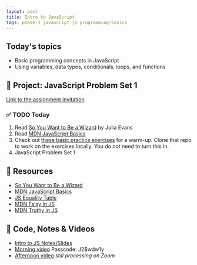```yaml
---
layout: post
title: Intro to JavaScript
tags: phase-1 javascript js programming-basics
---
```


## Today's topics

- Basic programming concepts in JavaScript
- Using variables, data types, conditionals, loops, and functions

## 🎯 Project: JavaScript Problem Set 1

[Link to the assignment invitation](https://classroom.github.com/a/eR6dwLnc)

### ✅ TODO Today

1. Read [So You Want to Be a Wizard](https://jvns.ca/wizard-zine.pdf) by Julia Evans
2. Read [MDN JavaScript Basics](https://developer.mozilla.org/en-US/docs/Learn/Getting_started_with_the_web/JavaScript_basics)
3. Check out [these basic practice exercises](https://github.com/momentum-team-6/js-hello-world-exercise) for a warm-up. Clone that repo to work on the exercises locally. You do _not_ need to turn this in.
4. JavaScript Problem Set 1

## 🔖 Resources

- [So You Want to Be a Wizard](https://jvns.ca/wizard-zine.pdf)
- [MDN JavaScript Basics](https://developer.mozilla.org/en-US/docs/Learn/Getting_started_with_the_web/JavaScript_basics)
- [JS Equality Table](https://dorey.github.io/JavaScript-Equality-Table/)
- [MDN Falsy in JS](https://developer.mozilla.org/en-US/docs/Glossary/Falsy)
- [MDN Truthy in JS](https://developer.mozilla.org/en-US/docs/Glossary/Truthy)

## 🦉 Code, Notes & Videos

- [Intro to JS Notes/Slides](https://github.com/momentum-team-6/notes/blob/main/intro-js.md)
- [Morning video](https://us02web.zoom.us/rec/share/84P3fBicgp1Pj8QHQ-SR7qJbKY5X_EohkSv3goJ4YXccr-BtwPD7_8mwv-Lk96Zo.Aw29wRL1iyy-Tgns) Passcode: J2\$wdw1y
- [Afternoon video]() _still processing on Zoom_
